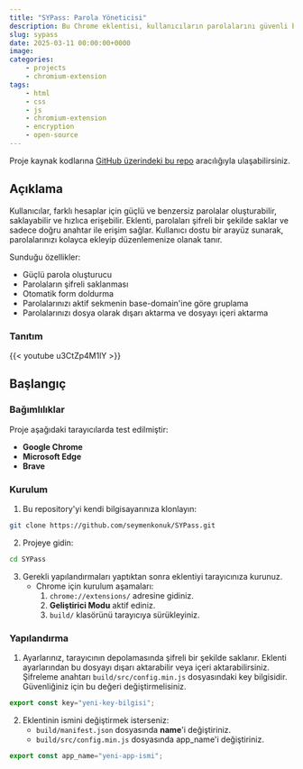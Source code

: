 ```yaml
---
title: "SYPass: Parola Yöneticisi"
description: Bu Chrome eklentisi, kullanıcıların parolalarını güvenli bir şekilde yönetmelerini ve formları kolayca doldurabilmelerini sağlar.
slug: sypass
date: 2025-03-11 00:00:00+0000
image: 
categories:
    - projects
    - chromium-extension
tags:
    - html
    - css
    - js
    - chromium-extension
    - encryption
    - open-source
---
```


Proje kaynak kodlarına [GitHub üzerindeki bu repo](https://github.com/seymenkonuk/SYPass) aracılığıyla ulaşabilirsiniz.

## Açıklama
Kullanıcılar, farklı hesaplar için güçlü ve benzersiz parolalar oluşturabilir, saklayabilir ve hızlıca erişebilir. Eklenti, parolaları şifreli bir şekilde saklar ve sadece doğru anahtar ile erişim sağlar. Kullanıcı dostu bir arayüz sunarak, parolalarınızı kolayca ekleyip düzenlemenize olanak tanır.

Sunduğu özellikler:
- Güçlü parola oluşturucu
- Parolaların şifreli saklanması
- Otomatik form doldurma
- Parolalarınızı aktif sekmenin base-domain'ine göre gruplama
- Parolalarınızı dosya olarak dışarı aktarma ve dosyayı içeri aktarma

### Tanıtım

{{< youtube u3CtZp4M1lY >}}

## Başlangıç
### Bağımlılıklar
Proje aşağıdaki tarayıcılarda test edilmiştir:
- **Google Chrome**
- **Microsoft Edge**
- **Brave**

### Kurulum
1. Bu repository'yi kendi bilgisayarınıza klonlayın:
```bash
git clone https://github.com/seymenkonuk/SYPass.git
```

2. Projeye gidin:
```bash
cd SYPass
```

3. Gerekli yapılandırmaları yaptıktan sonra eklentiyi tarayıcınıza kurunuz.
	- Chrome için kurulum aşamaları:
		1. `chrome://extensions/` adresine gidiniz.
		2. **Geliştirici Modu** aktif ediniz.
		3. `build/` klasörünü tarayıcıya sürükleyiniz.

### Yapılandırma
1. Ayarlarınız, tarayıcının depolamasında şifreli bir şekilde saklanır. Eklenti ayarlarından bu dosyayı dışarı aktarabilir veya içeri aktarabilirsiniz.  Şifreleme anahtarı `build/src/config.min.js` dosyasındaki key bilgisidir. Güvenliğiniz için bu değeri değiştirmelisiniz.
```js
export const key="yeni-key-bilgisi";
```
2. Eklentinin ismini değiştirmek isterseniz:
	- `build/manifest.json` dosyasında **name**'i değiştiriniz.
	- `build/src/config.min.js` dosyasında app_name'i değiştiriniz.
```js
export const app_name="yeni-app-ismi";
```
